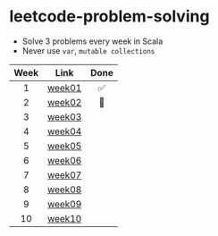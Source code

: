 # leetcode-problem-solving

* Solve 3 problems every week in Scala
* Never use `var`, `mutable collections`

| Week | Link              |    Done   |
|:----:|-------------------|:---------:|
|   1  | [week01](/week01) | :white_check_mark: |
|   2  | [week02](/week02) | :running: |
|   3  | [week03](/week03) |           |
|   4  | [week04](/week04) |           |
|   5  | [week05](/week05) |           |
|   6  | [week06](/week06) |           |
|   7  | [week07](/week07) |           |
|   8  | [week08](/week08) |           |
|   9  | [week09](/week09) |           |
|  10  | [week10](/week10) |           |
